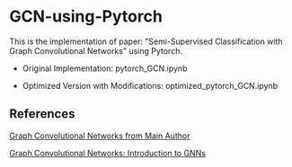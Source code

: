 # GCN-using-Pytorch
This is the implementation of paper: "Semi-Supervised Classification with Graph Convolutional Networks" using Pytorch.

* Original Implementation: pytorch_GCN.ipynb

* Optimized Version with Modifications: optimized_pytorch_GCN.ipynb


## References

[Graph Convolutional Networks from Main Author](http://tkipf.github.io/graph-convolutional-networks/)

[Graph Convolutional Networks: Introduction to GNNs](https://towardsdatascience.com/graph-convolutional-networks-introduction-to-gnns-24b3f60d6c95)
